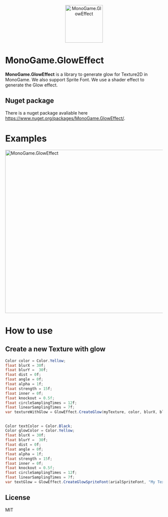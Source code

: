<p align="center">
  <img src="http://daniloperes.com/MonoGame.GlowEffect_Logo_256.png" alt="MonoGame.GlowEffect" width="120" height="120">
</p>

# MonoGame.GlowEffect
<b>MonoGame.GlowEffect</b> is a library to generate glow for Texture2D in MonoGame. We also support Sprite Font.
We use a shader effect to generate the Glow effect.

## Nuget package
There is a nuget package avaliable here https://www.nuget.org/packages/MonoGame.GlowEffect/.

# Examples

<img src="http://daniloperes.com/MonoGame.GlowEffect.Samples.gif?1" alt="MonoGame.GlowEffect" width="640" height="520 ">

# How to use

## Create a new Texture with glow

```csharp
Color color = Color.Yellow;
float blurX = 30f;
float blurY =  30f;
float dist = 0f;
float angle = 0f;
float alpha = 1f;
float strength = 15f;
float inner = 0f;
float knockout = 0.5f;
float circleSamplingTimes = 12f;
float linearSamplingTimes = 7f;
var textureWithGlow = GlowEffect.CreateGlow(myTexture, color, blurX, blurY, dist, angle, alpha, strength, inner, knockout, circleSamplingTimes, linearSamplingTimes, GraphicsDevice);
```

## 

```csharp
Color textColor = Color.Black;
Color glowColor = Color.Yellow;
float blurX = 30f;
float blurY =  30f;
float dist = 0f;
float angle = 0f;
float alpha = 1f;
float strength = 15f;
float inner = 0f;
float knockout = 0.5f;
float circleSamplingTimes = 12f;
float linearSamplingTimes = 7f;
var textGlow = GlowEffect.CreateGlowSpriteFont(arialSpriteFont, "My Text", textColor, glowColor, blurX, blurY, dist, angle, alpha, strength, inner, knockout, circleSamplingTimes, linearSamplingTimes, GraphicsDevice);
```

## License

MIT
